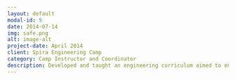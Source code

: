 ```yaml
---
layout: default
modal-id: 5
date: 2014-07-14
img: safe.png
alt: image-alt
project-date: April 2014
client: Spira Engineering Camp 
category: Camp Instructor and Coordinator
description: Developed and taught an engineering curriculum aimed to encourage high school girls to pursue STEM. Communicated with professors and engineering companies to plan presentations and field trips.
---
```


